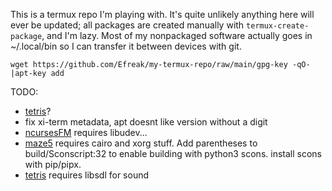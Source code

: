 This is a termux repo I'm playing with. It's quite unlikely anything here will ever be updated; all packages are created manually with `termux-create-package`, and I'm lazy. Most of my nonpackaged software actually goes in ~/.local/bin so I can transfer it between devices with git.

```
wget https://github.com/Efreak/my-termux-repo/raw/main/gpg-key -qO-|apt-key add
```


TODO:

- [tetris](https://github.com/samtay/tetris)?
- fix xi-term metadata, apt doesnt like version without a digit
- [ncursesFM](https://github.com/FedeDP/ncursesFM) requires libudev...
- [maze5](http://www.fiveoclock.de/?page_id=81) requires cairo and xorg stuff. Add parentheses to build/Sconscript:32 to enable building with python3 scons. install scons with pip/pipx.
- [tetris](https://github.com/brenns10/tetris) requires libsdl for sound
